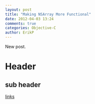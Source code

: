 ```yaml
---
layout: post
title: "Making NSArray More Functional"
date: 2012-04-03 13:24
comments: true
categories: Objective-C
author: ErikP
---
```


New post.

Header
======

sub header
---------

[links](http://hudl.com)

